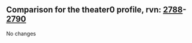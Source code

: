 ## Comparison for the theater0 profile, rvn: [2788](https://github.com/PRO100KatYT/FortniteProfileRevisions/tree/main/profiles/theater0/2788%20theater0.json)-[2790](https://github.com/PRO100KatYT/FortniteProfileRevisions/tree/main/profiles/theater0/2790%20theater0.json)

No changes
